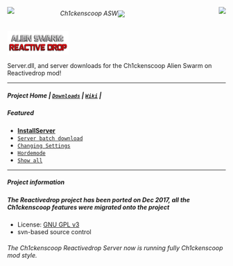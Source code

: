 <a href=https://github.com/Ch1ckenscoop/Project><img align=right src=https://github.com/Ch1ckenscoop/svn/blob/master/wiki/googlecode-home.png /></a>
[]()

<a href=https://github.com/Ch1ckenscoop/Project><img align=left src=https://github.com/Ch1ckenscoop/svn/blob/master/wiki/ch1ckenscoop_logo.jpg width=122/></a>
[]()

###### Ch1ckenscoop ASW<a href=https://github.com/Ch1ckenscoop/Project><img align=center src=https://github.com/Ch1ckenscoop/svn/blob/master/wiki/asw_logo.png width=38/></a>
[]()

<a href=https://github.com/Ch1ckenscoop/Project-rd><img src=https://github.com/ch1ckenscoop/svn-rd/blob/master/wiki/asw_reactivedrop_logo2.jpg width=142/></a>
[]()

Server.dll, and server downloads for the Ch1ckenscoop Alien Swarm on Reactivedrop mod!

---

##### Project Home | [`Downloads`](https://github.com/ch1ckenscoop/Downloads) | [`Wiki`](https://github.com/ch1ckenscoop/svn-rd/blob/master/wiki) |

##### Featured
* [**InstallServer**](https://github.com/ch1ckenscoop/svn-rd/blob/master/wiki/InstallServer.wiki)
* [`Server batch download`](https://github.com/ch1ckenscoop/svn-rd/blob/master/wiki/batch_download.wiki)
* [`Changing Settings`](https://github.com/ch1ckenscoop/svn-rd/blob/master/wiki/Changing_Settings.wiki)
* [`Hordemode`](https://github.com/ch1ckenscoop/svn-rd/blob/master/wiki/Hordemode.wiki)
* [`Show all`](https://github.com/ch1ckenscoop/svn-rd/tree/master/server/reactivedrop/cfg) 

---

##### Project information

##### The Reactivedrop project has been ported on Dec 2017, all the Ch1ckenscoop features were migrated onto the project
 * License:  [GNU GPL v3](http://www.gnu.org/licenses/gpl-3.0-standalone.html)
 * svn-based source control

###### The Ch1ckenscoop Reactivedrop Server now is running fully Ch1ckenscoop mod style.
